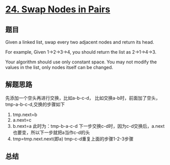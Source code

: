 # [24. Swap Nodes in Pairs](https://leetcode.com/problems/swap-nodes-in-pairs/)

## 题目

Given a linked list, swap every two adjacent nodes and return its head.

For example,
Given 1->2->3->4, you should return the list as 2->1->4->3.

Your algorithm should use only constant space. You may not modify the values in the list, only nodes itself can be changed.

## 解题思路

先添加一个空头再进行交换，比如a-b-c-d，
比如交换a-b时，前面加了空头，tmp-a-b-c-d,交换的步骤如下

1. tmp.next=b
2. a.next=c
3. b.next=a
此时为：tmp-b-a-c-d
下一步交换c-d时，因为c-d交换后，a.next也要变，所以下一步就把a当作c-d的头
4. tmp=tmp.next.next(即a)
tmp-c-d重复上面的步骤1-2-3步骤

## 总结

